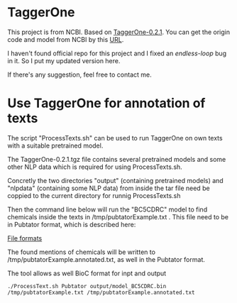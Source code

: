 # TaggerOne

This project is from NCBI. Based on [TaggerOne-0.2.1](https://www.ncbi.nlm.nih.gov/research/bionlp/tools/taggerone/). You can get the origin code and model from NCBI by this [URL](https://www.ncbi.nlm.nih.gov/research/bionlp/taggerone/TaggerOne-0.2.1.tgz). 

I haven't found official repo for this project and I fixed an *endless-loop* bug in it. So I put my updated version here. 

If there's any suggestion, feel free to contact me. 
 
# Use TaggerOne for annotation of texts


The script "ProcessTexts.sh" can be used to run TaggerOne on own texts with a suitable pretrained model.

The TaggerOne-0.2.1.tgz file contains several pretrained models and some other NLP data which is required for using ProcessTexts.sh.

Concretly the two directories "output" (containing pretrained models) and "nlpdata" (containing some NLP data) from inside the tar file need be coppied to the current directory for runnig ProcessTexts.sh

Then the command line below will run the "BC5CDRC" model to find chemicals inside the texts in 
/tmp/pubtatorExample.txt . This file need to be in Pubtator format, which is described here:

[File formats](https://www.ncbi.nlm.nih.gov/CBBresearch/Lu/Demo/tmTools/Format.html)

The found mentions of chemicals will be written to /tmp/pubtatorExample.annotated.txt, as well in the Pubtator format.

The tool allows as well BioC format for inpt and output
```
./ProcessText.sh Pubtator output/model_BC5CDRC.bin /tmp/pubtatorExample.txt /tmp/pubtatorExample.annotated.txt
```


